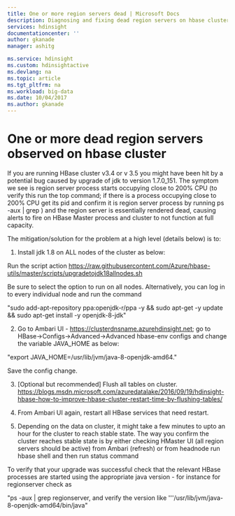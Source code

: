```yaml
---
title: One or more region servers dead | Microsoft Docs
description: Diagnosing and fixing dead region servers on hbase cluster
services: hdinsight
documentationcenter: ''
author: gkanade
manager: ashitg

ms.service: hdinsight
ms.custom: hdinsightactive
ms.devlang: na
ms.topic: article
ms.tgt_pltfrm: na
ms.workload: big-data
ms.date: 10/04/2017
ms.author: gkanade
---
```


# One or more dead region servers observed on hbase cluster

If you are running HBase cluster v3.4 or v 3.5 you might have been hit by a potential bug caused by upgrade of jdk to version 1.7.0_151. The symptom we see is region server process starts occupying close to 200% CPU (to verify this run the top command; if there is a process occupying close to 200% CPU get its pid and confirm it is region server process by running ps -aux &#124; grep <pid>) and the region server is essentially rendered dead, causing alerts to fire on HBase Master process and cluster to not function at full capacity.

The mitigation/solution for the problem at a high level (details below) is to:

1)	Install jdk 1.8 on ALL nodes of the cluster as below:

Run the script action https://raw.githubusercontent.com/Azure/hbase-utils/master/scripts/upgradetojdk18allnodes.sh 

Be sure to select the option to run on all nodes. Alternatively, you can log in to every individual node and run the command
                                                                                                                                         
"sudo add-apt-repository ppa:openjdk-r/ppa -y && sudo apt-get -y update && sudo apt-get install -y openjdk-8-jdk"

2)	Go to Ambari UI - https://clusterdnsname.azurehdinsight.net; go to HBase->Configs->Advanced->Advanced hbase-env configs and change the variable JAVA_HOME as below:

"export JAVA_HOME=/usr/lib/jvm/java-8-openjdk-amd64."

Save the config change.

3)	[Optional but recommended] Flush all tables on cluster. https://blogs.msdn.microsoft.com/azuredatalake/2016/09/19/hdinsight-hbase-how-to-improve-hbase-cluster-restart-time-by-flushing-tables/

4)	From Ambari UI again, restart all HBase services that need restart.

5)	Depending on the data on cluster, it might take a few minutes to upto an hour for the cluster to reach stable state. The way you confirm the cluster reaches stable state is by either checking HMaster UI (all region servers should be active) from Ambari (refresh) or from headnode run hbase shell and then run status command

To verify that your upgrade was successful check that the relevant HBase processes are started using the appropriate java version - for instance for regionserver check as 

"ps -aux &#124; grep regionserver, and verify the version like '''/usr/lib/jvm/java-8-openjdk-amd64/bin/java"





